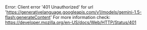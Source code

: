 Error: Client error '401 Unauthorized' for url 'https://generativelanguage.googleapis.com/v1/models/gemini-1.5-flash:generateContent'
For more information check: https://developer.mozilla.org/en-US/docs/Web/HTTP/Status/401